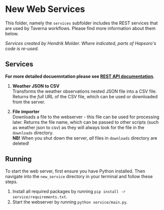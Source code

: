 # New Web Services

This folder, namely the `services` subfolder includes the REST services that are used by Taverna workflows. Please find more information about them below.

_Services created by Hendrik Molder. Where indicated, parts of Hapsoro's code is re-used._

## Services

**For more detailed docuemntation please see [REST API documentation](doc/api-doc.md).**

1. **Weather JSON to CSV**\
    Transforms the weather observations nested JSON file into a CSV file. Returns the _full_ URL of the CSV file, which can be used or downloaded from the server.

2. **File importer**\
    Downloads a file to the webserver - this file can be used for processing later. Returns the file name, which can be passed to other scripts (such as weather json to csv) as they will always look for the file in the `downloads` directory.\
    **NB!** When you shut down the server, _all_ files in `downloads` directory are deleted!

## Running
To start the web server, first ensure you have Python installed. Then navigate into the `new_service` directory in your terminal and follow these steps.

1. Install all required packages by running `pip install -r service/requirements.txt`.
2. Start the webserver by running `python service/main.py`.
